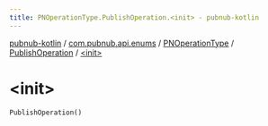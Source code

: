 ```yaml
---
title: PNOperationType.PublishOperation.<init> - pubnub-kotlin
---
```


[pubnub-kotlin](../../../index.html) / [com.pubnub.api.enums](../../index.html) / [PNOperationType](../index.html) / [PublishOperation](index.html) / [&lt;init&gt;](./-init-.html)

# &lt;init&gt;

`PublishOperation()`